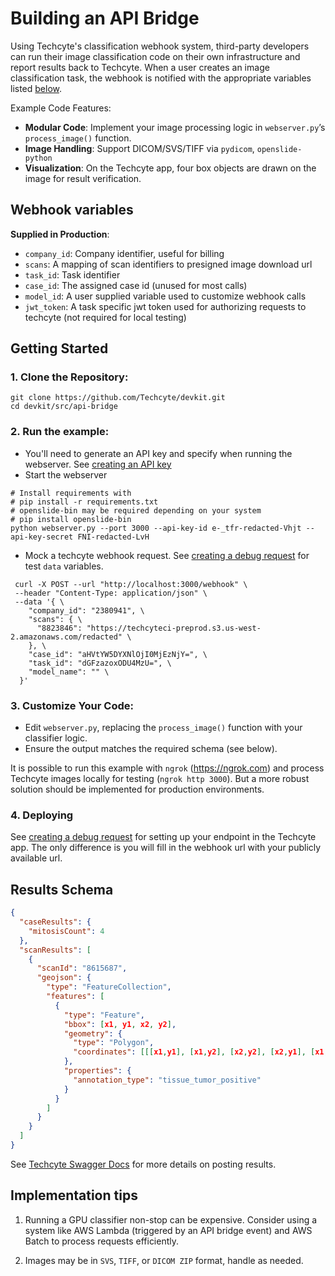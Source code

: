 # Building an API Bridge

Using Techcyte's classification webhook system, third-party developers can run their image classification code on their own infrastructure and report results back to Techcyte. When a user creates an image classification task, the webhook is notified with the appropriate variables listed [below](#webhook-variables).

Example Code Features:

- **Modular Code**: Implement your image processing logic in `webserver.py`’s `process_image()` function.
- **Image Handling**: Support DICOM/SVS/TIFF via `pydicom`, `openslide-python`
- **Visualization**: On the Techcyte app, four box objects are drawn on the image for result verification.

## Webhook variables

**Supplied in Production**:

  - `company_id`: Company identifier, useful for billing
  - `scans`: A mapping of scan identifiers to presigned image download url
  - `task_id`: Task identifier
  - `case_id`: The assigned case id (unused for most calls)
  - `model_id`: A user supplied variable used to customize webhook calls
  - `jwt_token`: A task specific jwt token used for authorizing requests to techcyte (not required for local testing)


## Getting Started

### 1. Clone the Repository:
   ```
   git clone https://github.com/Techcyte/devkit.git
   cd devkit/src/api-bridge
   ```

### 2. Run the example:

- You'll need to generate an API key and specify when running the webserver. See [creating an API key](./guides/creating-an-api-key/index.md)
- Start the webserver
```
# Install requirements with
# pip install -r requirements.txt
# openslide-bin may be required depending on your system
# pip install openslide-bin
python webserver.py --port 3000 --api-key-id e-_tfr-redacted-Vhjt --api-key-secret FNI-redacted-LvH
```
   
- Mock a techcyte webhook request. See [creating a debug request](guides/creating-a-debug-request/index.md) for test `data` variables.
```
 curl -X POST --url "http://localhost:3000/webhook" \  
 --header "Content-Type: application/json" \
 --data '{ \
    "company_id": "2380941", \
    "scans": { \
      "8823846": "https://techcyteci-preprod.s3.us-west-2.amazonaws.com/redacted" \
    }, \
    "case_id": "aHVtYW5DYXNlOjI0MjEzNjY=", \
    "task_id": "dGFzazoxODU4MzU=", \
    "model_name": "" \
  }'
```

### 3. Customize Your Code:
   - Edit `webserver.py`, replacing the `process_image()` function with your classifier logic.
   - Ensure the output matches the required schema (see below).


It is possible to run this example with `ngrok` (https://ngrok.com) and process Techcyte images locally for testing (`ngrok http 3000`). But a more robust solution should be implemented for production environments. 

### 4. Deploying

See [creating a debug request](guides/creating-a-debug-request/index.md) for setting up your endpoint in the Techcyte app. The only difference is you will fill in the webhook url with your publicly available url.

## Results Schema
```json
{
  "caseResults": {
    "mitosisCount": 4
  },
  "scanResults": [
    {
      "scanId": "8615687",
      "geojson": {
        "type": "FeatureCollection",
        "features": [
          {
            "type": "Feature",
            "bbox": [x1, y1, x2, y2],
            "geometry": {
              "type": "Polygon",
              "coordinates": [[[x1,y1], [x1,y2], [x2,y2], [x2,y1], [x1,y1]]]
            },
            "properties": {
              "annotation_type": "tissue_tumor_positive"
            }
          }
        ]
      }
    }
  ]
}
```

See [Techcyte Swagger Docs](https://api.app.techcyte.com/docs/#/External%20Results/ExternalResults) for more details on posting results.

## Implementation tips

1. Running a GPU classifier non-stop can be expensive. Consider using a system like AWS Lambda (triggered by an API bridge event) and AWS Batch to process requests efficiently.

2. Images may be in `SVS`, `TIFF`, or `DICOM ZIP` format, handle as needed.
